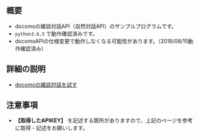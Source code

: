 ## 概要

- docomoの雑談対話API（自然対話API）のサンプルプログラムです。
- `python3.6.5` で動作確認済みです。
- docomoAPIの仕様変更で動作しなくなる可能性があります。（2018/08/15動作確認済み）

## 詳細の説明

- [docomoの雑談対話を試す](https://qiita.com/sonoshou/items/1fae2ea153dc9307f659)

## 注意事項

- **【取得したAPIKEY】** を記述する箇所がありますので、上記のページを参考に取得・記述をお願いします。
